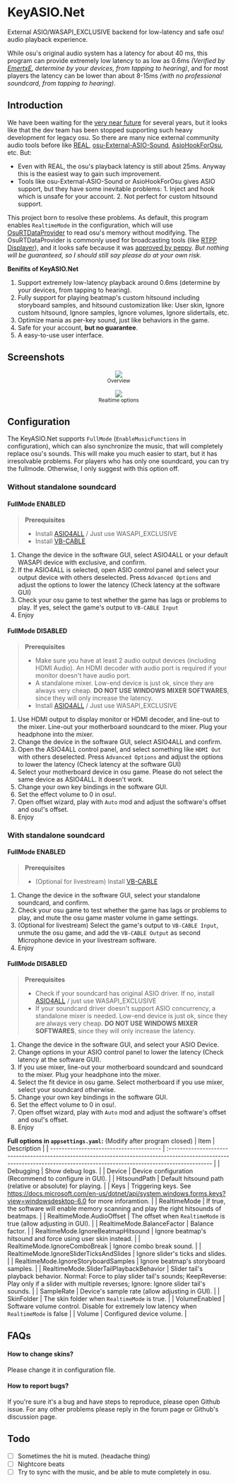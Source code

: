# KeyASIO.Net
External ASIO/WASAPI_EXCLUSIVE backend for low-latency and safe osu! audio playback experience.

While osu's original audio system has a latency for about 40 ms, this program can provide extremely low latency to as low as 0.6ms *(Verified by [EmertxE](https://osu.ppy.sh/users/954557), determine by your devices, from tapping to hearing)*, and for most players the latency can be lower than about 8-15ms *(with no professional soundcard, from tapping to hearing)*.

## Introduction
We have been waiting for the [very near future](https://osu.ppy.sh/community/forums/topics/428222?n=13) for several years, but it looks like that the dev team has been stopped supporting such heavy development for legacy osu. So there are many nice external community audio tools before like [REAL](https://github.com/miniant-git/REAL), [osu-External-ASIO-Sound](https://github.com/XTXTMTXTX/osu-External-ASIO-Sound), [AsioHookForOsu](https://github.com/zzhouhe/AsioHookForOsu), etc. But:
* Even with REAL, the osu's playback latency is still about 25ms. Anyway this is the easiest way to gain such improvement.
* Tools like osu-External-ASIO-Sound or AsioHookForOsu gives ASIO support, but they have some inevitable problems: 1. Inject and hook which is unsafe for your account. 2. Not perfect for custom hitsound support.

This project born to resolve these problems. As default, this program enables `RealtimeMode` in the configuration, which will use [OsuRTDataProvider](https://github.com/OsuSync/OsuRTDataProvider) to read osu's memory without modifying. The OsuRTDataProvider is commonly used for broadcasting tools (like [RTPP Displayer](https://osu.ppy.sh/community/forums/topics/685031?n=1)), and it looks safe because it was [approved by peppy](https://i.ppy.sh/6c651103246da60f794606d63b8fc30c3aafd4fa/68747470733a2f2f692e696d6775722e636f6d2f767744337a64302e706e67). *But nothing will be guaranteed, so I should still say please do at your own risk.*

**Benifits of KeyASIO.Net**
1. Support extremely low-latency playback around 0.6ms (determine by your devices, from tapping to hearing).
2. Fully support for playing beatmap's custom hitsound including storyboard samples, and hitsound customization like: User skin, Ignore custom hitsound, Ignore samples, Ignore volumes, Ignore slidertails, etc.
3. Optimize mania as per-key sound, just like behaviors in the game.
4. Safe for your account, **but no guarantee**.
5. A easy-to-use user interface.

## Screenshots 
<p align="center">
  <img src="docs/overview.png">
  <br>
  <sub>Overview</sub>
</p>
<p align="center">
  <img src="docs/realtimeoptions.png">
  <br>
  <sub>Realtime options</sub>
</p>

## Configuration
The KeyASIO.Net supports `FullMode` (`EnableMusicFunctions` in configuration), which can also synchronize the music, that will completely replace osu's sounds. This will make you much easier to start, but it has irresolvable problems. For players who has only one soundcard, you can try the fullmode. Otherwise, I only suggest with this option off.
### Without standalone soundcard 
#### FullMode ENABLED
> **Prerequisites**
> * Install [ASIO4ALL](https://www.asio4all.org/) / Just use WASAPI_EXCLUSIVE
> * Install [VB-CABLE](https://vb-audio.com/Cable/)

1. Change the device in the software GUI, select ASIO4ALL or your default WASAPI device with exclusive, and confirm.
2. If the ASIO4ALL is selected, open ASIO control panel and select your output device with others deselected. Press `Advanced Options` and adjust the options to lower the latency (Check latency at the software GUI)
3. Check your osu game to test whether the game has lags or problems to play. If yes, select the game's output to `VB-CABLE Input`
4. Enjoy

#### FullMode DISABLED
> **Prerequisites**
> * Make sure you have at least 2 audio output devices (including HDMI Audio). An HDMI decoder with audio port is required if your monitor doesn't have audio port.
> * A standalone mixer. Low-end device is just ok, since they are always very cheap. **DO NOT USE WINDOWS MIXER SOFTWARES**, since they will only increase the latency.
> * Install [ASIO4ALL](https://www.asio4all.org/) / Just use WASAPI_EXCLUSIVE

1. Use HDMI output to display monitor or HDMI decoder, and line-out to the mixer. Line-out your motherboard soundcard to the mixer. Plug your headphone into the mixer.
2. Change the device in the software GUI, select ASIO4ALL and confirm.
3. Open the ASIO4ALL control panel, and select something like `HDMI Out` with others deselected. Press `Advanced Options` and adjust the options to lower the latency (Check latency at the software GUI)
4. Select your motherboard device in osu game. Please do not select the same device as ASIO4ALL. It doesn't work.
5. Change your own key bindings in the software GUI.
6. Set the effect volume to 0 in osu!.
7. Open offset wizard, play with `Auto` mod and adjust the software's offset and osu!'s offset.
8. Enjoy

### With standalone soundcard 
#### FullMode ENABLED
> **Prerequisites**
> * (Optional for livestream) Install [VB-CABLE](https://vb-audio.com/Cable/) 

1. Change the device in the software GUI, select your standalone soundcard, and confirm.
2. Check your osu game to test whether the game has lags or problems to play, and mute the osu game master volume in game settings. 
3. (Optional for livestream) Select the game's output to `VB-CABLE Input`, unmute the osu game, and add the `VB-CABLE Output` as second Microphone device in your livestream software.
4. Enjoy

#### FullMode DISABLED
> **Prerequisites**
> * Check if your soundcard has original ASIO driver. If no, install [ASIO4ALL](https://www.asio4all.org/) / just use WASAPI_EXCLUSIVE
> * If your soundcard driver doesn't support ASIO concurrency, a standalone mixer is needed. Low-end device is just ok, since they are always very cheap. **DO NOT USE WINDOWS MIXER SOFTWARES**, since they will only increase the latency.

1. Change the device in the software GUI, and select your ASIO Device.
2. Change options in your ASIO control panel to lower the latency (Check latency at the software GUI).
3. If you use mixer, line-out your motherboard soundcard and soundcard to the mixer. Plug your headphone into the mixer.
4. Select the fit device in osu game. Select motherboard if you use mixer, select your soundcard otherwise.
5. Change your own key bindings in the software GUI.
6. Set the effect volume to 0 in osu!.
7. Open offset wizard, play with `Auto` mod and adjust the software's offset and osu!'s offset.
8. Enjoy

**Full options in `appsettings.yaml`:** (Modify after program closed) 
| Item                                    | Description                                                                                                                                                                  |
| --------------------------------------- | :--------------------------------------------------------------------------------------------------------------------------------------------------------------------------- |
| Debugging                               | Show debug logs.                                                                                                                                                             |
| Device                                  | Device configuration (Recommend to configure in GUI).                                                                                                                        |
| HitsoundPath                            | Default hitsound path (relative or absolute) for playing.                                                                                                                    |
| Keys                                    | Triggering keys. See https://docs.microsoft.com/en-us/dotnet/api/system.windows.forms.keys?view=windowsdesktop-6.0 for more inforamtion.                                     |
| RealtimeMode                            | If true, the software will enable memory scanning and play the right hitsounds of beatmaps.                                                                                  |
| RealtimeMode.AudioOffset                 | The offset when `RealtimeMode` is true (allow adjusting in GUI).                                                                                                             |
| RealtimeMode.BalanceFactor              | Balance factor.                                                                                                                                                              |
| RealtimeMode.IgnoreBeatmapHitsound      | Ignore beatmap's hitsound and force using user skin instead.                                                                                                                 |
| RealtimeMode.IgnoreComboBreak           | Ignore combo break sound.                                                                                                                                                    |
| RealtimeMode.IgnoreSliderTicksAndSlides | Ignore slider's ticks and slides.                                                                                                                                            |
| RealtimeMode.IgnoreStoryboardSamples    | Ignore beatmap's storyboard samples.                                                                                                                                         |
| RealtimeMode.SliderTailPlaybackBehavior | Slider tail's playback behavior. Normal: Force to play slider tail's sounds; KeepReverse: Play only if a slider with multiple reverses; Ignore: Ignore slider tail's sounds. |
| SampleRate                              | Device's sample rate (allow adjusting in GUI).                                                                                                                               |
| SkinFolder                              | The skin folder when `RealtimeMode` is true.                                                                                                                                 |
| VolumeEnabled                           | Software volume control. Disable for extremely low latency when `RealtimeMode` is false                                                                                      |
| Volume                                  | Configured device volume.                                                                                                                                                    |
## FAQs

#### How to change skins?
Please change it in configuration file.

#### How to report bugs?
If you're sure it's a bug and have steps to reproduce, please open Github issue. For any other problems please reply in the forum page or Github's discussion page.

## Todo
- [ ] Sometimes the hit is muted. (headache thing)
- [ ] Nightcore beats
- [ ] Try to sync with the music, and be able to mute completely in osu.
